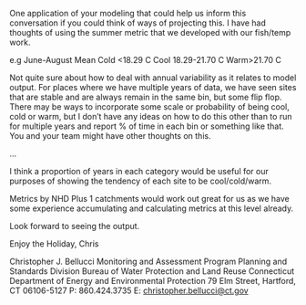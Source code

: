  
One application of your modeling that could help us inform this conversation if you could think of ways of projecting this. I have had thoughts of using the summer metric that  we developed with our fish/temp work.
 
e.g June-August Mean
Cold <18.29 C
Cool 18.29-21.70 C
Warm>21.70 C
 
Not quite sure about how to deal with annual variability as it relates to model output. For places where we have multiple years of data, we have seen sites that are stable and are always remain in the same bin, but some flip flop. There may be ways to incorporate some scale or probability of being cool, cold or warm, but I don’t have any ideas on how to do this other than to run for multiple years and report % of time in each bin or something like that. You and your team might have other thoughts on this.

...

I think a proportion of years in each category would be useful for our purposes of showing the tendency of each site to be cool/cold/warm.

Metrics by NHD Plus 1 catchments would work out great for us as we have some experience  accumulating and calculating metrics at this level already.

Look forward to seeing the output.

Enjoy the Holiday,
Chris

Christopher J. Bellucci
Monitoring and Assessment Program
Planning and Standards Division
Bureau of Water Protection and Land Reuse
Connecticut Department of Energy and Environmental Protection
79 Elm Street, Hartford, CT 06106-5127
P: 860.424.3735
E: christopher.bellucci@ct.gov
